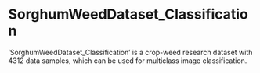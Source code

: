 # SorghumWeedDataset_Classification
‘SorghumWeedDataset_Classification’ is a crop-weed research dataset with 4312 data samples, which can be used for multiclass image classification. 
